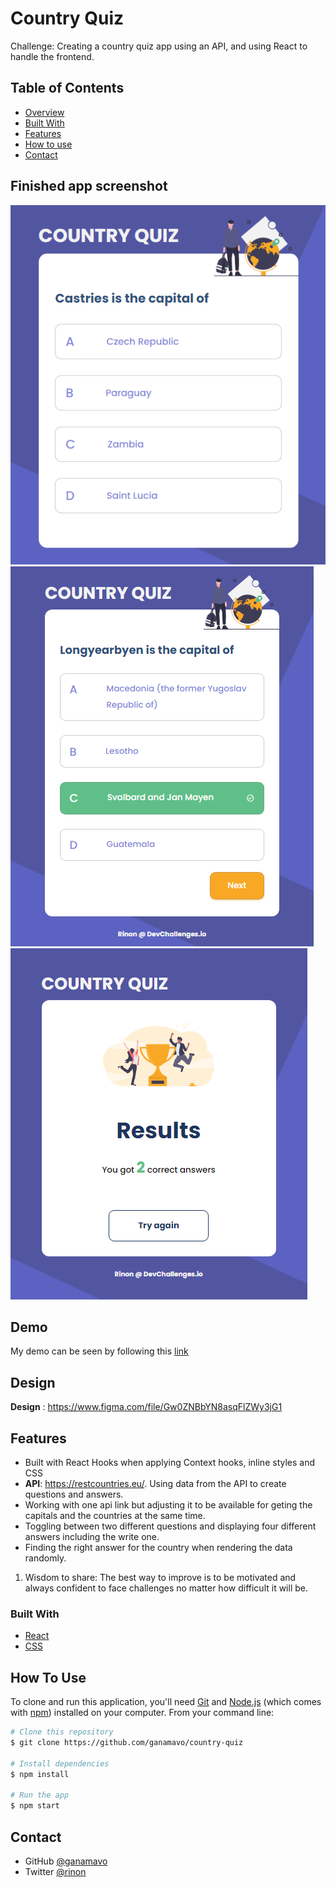 # Country Quiz

Challenge: Creating a country quiz app using an API, and using React to handle the frontend.
<!-- 
![image](./assets/quiz1.png)
![image](./assets/quiz2.png)
![image](./assets/quiz3.png)
![image](./assets/quiz4.png)

-   User story: I can see at least 2 types of question: a city is the capital of.. or a flag belong to country..
-   User story: I can see select an answer
-   User story: I can see if my answer is correct or incorrect
-   User story: When I answer correctly, I can move on to the next question
-   User story: When I answer incorrectly, I can see my results and try again
-   User story: I can try again

**Icon**: https://google.github.io/material-design-icons/

**Live app** : https://country-quiz-app.netlify.app/

As long as you fulfill all the user stories, you can give your personal touches by adding transition, using your own images, changing colors, or even creating your own layout,...

Once you completed, submit your solutions by providing URLs for both GitHub repository and live app on Netlify and explain briefly what you have done.

For the custom domain url you'll enter in netlify, please use the following naming convention : **country-quiz-_YOUR_FIRSTNAME_.netlify.app** (replace YOUR_FIRSTNAME by your firstname)

Good luck everybody!
  -->

<!-- Please update value in the {}  -->
 
<!-- TABLE OF CONTENTS -->

## Table of Contents

- [Overview](#overview)
- [Built With](#built-with)
- [Features](#features)
- [How to use](#how-to-use)
- [Contact](#contact)
 
<!-- OVERVIEW -->

## Finished app screenshot
 
![screenshot](./assets/quiz-result.png)
![screenshot](./assets/screenshot-2.png)
![screenshot](./assets/screenshot-3.png)


## Demo
My demo can be seen by following this [link](https://countryquiz-play.netlify.app/)
## Design
**Design** : https://www.figma.com/file/Gw0ZNBbYN8asqFlZWy3jG1
## Features
  - Built with React Hooks when applying Context hooks, inline styles and CSS
  - **API**: https://restcountries.eu/. Using data from the API to create questions and answers.
  - Working with one api link but adjusting it to be available for geting the capitals and the countries at the same time. 
  - Toggling between two different questions and displaying four different answers including the write one.
  - Finding the right answer for the country when rendering the data randomly.

1. Wisdom to share:
The best way to improve is to be motivated and always confident to face challenges no matter how difficult it will be.

### Built With
- [React](https://reactjs.org/)
- [CSS](https://developer.mozilla.org/en-US/docs/Web/CSS)

## How To Use

<!-- Example: -->

To clone and run this application, you'll need [Git](https://git-scm.com) and [Node.js](https://nodejs.org/en/download/) (which comes with [npm](http://npmjs.com)) installed on your computer. From your command line:

```bash
# Clone this repository
$ git clone https://github.com/ganamavo/country-quiz

# Install dependencies
$ npm install

# Run the app
$ npm start 
``` 

## Contact

<!-- -   Website [your-website.com](https://{your-web-site-link}) -->
-   GitHub [@ganamavo](https://github.com/ganamavo)
-   Twitter [@rinon](https://twitter.com/RTendrinomena)
